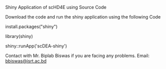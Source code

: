 
Shiny Application of scHD4E using Source Code

Download the code and run the shiny application using the following Code

install.packages("shiny")

library(shiny)

shiny::runApp('scDEA-shiny')

Contact with Mr. Biplab Biswas if you are facing any problems. Email: bbiswas@isrt.ac.bd
